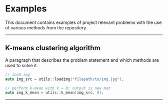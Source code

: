 # Examples

This document contains examples of project relevant problems with the use of various methods from the repository.

---

## K-means clustering algorithm

A paragraph that describes the problem statement and which methods are used to solve it.

```cpp
// load img
auto img_src = utils::loadimg("filepath/to/img.jpg");

// perform k-mean with k = 8; output is new mat
auto img_k_mean = utils::k_mean(img_src, 8);
```

---
